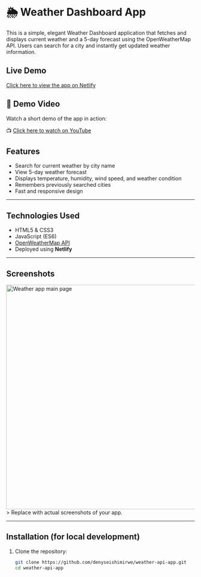 # 🌦 Weather Dashboard App

This is a simple, elegant Weather Dashboard application that fetches and displays current weather and a 5-day forecast using the OpenWeatherMap API. Users can search for a city and instantly get updated weather information.

##  Live Demo

[Click here to view the app on Netlify](https://your-netlify-site.netlify.app)  

## 🎥 Demo Video

Watch a short demo of the app in action:

📺 [Click here to watch on YouTube](https://youtu.be/LRAMfFP-FzI)

##  Features

-  Search for current weather by city name
-  View 5-day weather forecast
-  Displays temperature, humidity, wind speed, and weather condition
-  Remembers previously searched cities
-  Fast and responsive design

---

##  Technologies Used

- HTML5 & CSS3  
- JavaScript (ES6)  
- [OpenWeatherMap API](https://openweathermap.org/api)  
- Deployed using **Netlify**

---

##  Screenshots

<img src="screenshot1.png" alt="Weather app main page" width="600"/>
> Replace with actual screenshots of your app.

---

## Installation (for local development)

1. Clone the repository:
   ```bash
   git clone https://github.com/denyseishimirwe/weather-api-app.git
   cd weather-api-app
